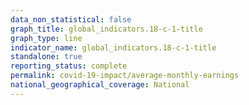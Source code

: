 ```yaml
---
data_non_statistical: false
graph_title: global_indicators.18-c-1-title
graph_type: line
indicator_name: global_indicators.18-c-1-title
standalone: true
reporting_status: complete
permalink: covid-19-impact/average-monthly-earnings
national_geographical_coverage: National
---
```

